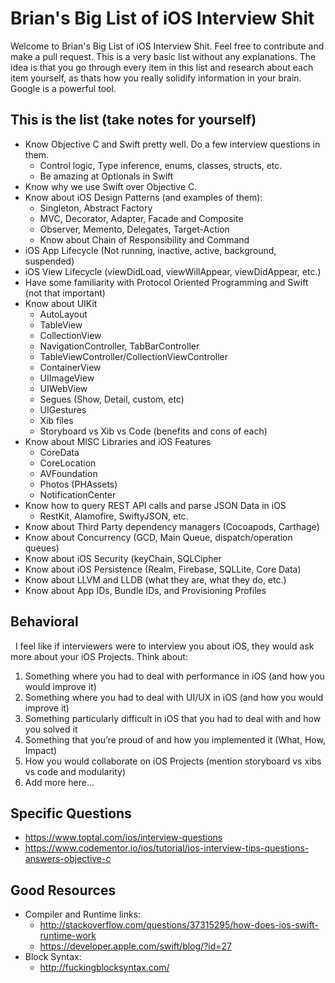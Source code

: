 # Brian's Big List of iOS Interview Shit

Welcome to Brian's Big List of iOS Interview Shit. Feel free to contribute and make a pull request. This is a very basic list without any explanations. The idea is that you go through every item in this list and research about each item yourself, as thats how you really solidify information in your brain. Google is a powerful tool.

## This is the list (take notes for yourself)
- Know Objective C and Swift pretty well. Do a few interview questions in them.
    - Control logic, Type inference, enums, classes, structs, etc.
    - Be amazing at Optionals in Swift
- Know why we use Swift over Objective C.
- Know about iOS Design Patterns (and examples of them):
    - Singleton, Abstract Factory
    - MVC, Decorator, Adapter, Facade and Composite
    - Observer, Memento, Delegates, Target-Action
    - Know about Chain of Responsibility and Command
- iOS App Lifecycle (Not running, inactive, active, background, suspended)
- iOS View Lifecycle (viewDidLoad, viewWillAppear, viewDidAppear, etc.)
- Have some familiarity with Protocol Oriented Programming and Swift (not that important)
- Know about UIKit 
    - AutoLayout
    - TableView
    - CollectionView
    - NavigationController, TabBarController
    - TableViewController/CollectionViewController
    - ContainerView
    - UIImageView
    - UIWebView
    - Segues (Show, Detail, custom, etc)
    - UIGestures
    - Xib files
    - Storyboard vs Xib vs Code (benefits and cons of each)
- Know about MISC Libraries and iOS Features
    - CoreData
    - CoreLocation
    - AVFoundation
    - Photos (PHAssets)
    - NotificationCenter
- Know how to query REST API calls and parse JSON Data in iOS
    - RestKit, Alamofire, SwiftyJSON, etc.
- Know about Third Party dependency managers (Cocoapods, Carthage)
- Know about Concurrency (GCD, Main Queue, dispatch/operation queues)
- Know about iOS Security (keyChain, SQLCipher
- Know about iOS Persistence (Realm, Firebase, SQLLite, Core Data)
- Know about LLVM and LLDB (what they are, what they do, etc.)
- Know about App IDs, Bundle IDs, and Provisioning Profiles

## Behavioral
  I feel like if interviewers were to interview you about iOS, they would ask more about your iOS Projects. Think about:
1. Something where you had to deal with performance in iOS (and how you would improve it)
2. Something where you had to deal with UI/UX in iOS (and how you would improve it)
3. Something particularly difficult in iOS that you had to deal with and how you solved it
4. Something that you’re proud of and how you implemented it (What, How, Impact)
5. How you would collaborate on iOS Projects (mention storyboard vs xibs vs code and modularity)
6. Add more here...

## Specific Questions
- https://www.toptal.com/ios/interview-questions
- https://www.codementor.io/ios/tutorial/ios-interview-tips-questions-answers-objective-c

## Good Resources
- Compiler and Runtime links:
    - http://stackoverflow.com/questions/37315295/how-does-ios-swift-runtime-work
    - https://developer.apple.com/swift/blog/?id=27
- Block Syntax:
    - http://fuckingblocksyntax.com/
